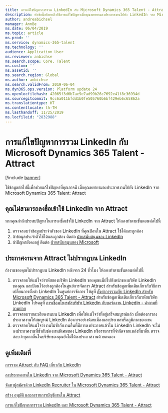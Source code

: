 ```yaml
---
title: การแก้ไขปัญหาการรวม LinkedIn กับ Microsoft Dynamics 365 Talent - Attract
description: หัวข้อนี้อธิบายถึงวิธีการแก้ไขปัญหาเมื่อคุณพยายามลงประกาศงานไปยัง LinkedIn จาก Microsoft Dynamics 365 Talent - Attract
author: andreabichsel
manager: AnnBe
ms.date: 06/04/2019
ms.topic: article
ms.prod: ''
ms.service: dynamics-365-talent
ms.technology: ''
audience: Application User
ms.reviewer: anbichse
ms.search.scope: Core, Talent
ms.custom: ''
ms.assetid: ''
ms.search.region: Global
ms.author: anbichse
ms.search.validFrom: 2019-06-04
ms.dyn365.ops.version: Platform update 24
ms.openlocfilehash: 42065f3d6b7ae9e7ad99b26c7692e41f8c36934d
ms.sourcegitcommit: 9cc6a011bfdd1b0fe505760b6bf429eb6c65862a
ms.translationtype: HT
ms.contentlocale: th-TH
ms.lasthandoff: 11/25/2019
ms.locfileid: "2832988"
---
```

# <a name="troubleshoot-integration-with-linkedin-and-microsoft-dynamics-365-talent---attract"></a>การแก้ไขปัญหาการรวม LinkedIn กับ Microsoft Dynamics 365 Talent - Attract

[!include [banner](includes/banner.md)]

ใช้ข้อมูลต่อไปนี้เพื่อช่วยแก้ไขปัญหาที่คุณอาจมี เมื่อคุณพยายามลงประกาศงานไปยัง LinkedIn จาก Microsoft Dynamics 365 Talent: Attract

## <a name="you-cant-sign-in-to-linkedin-from-attract"></a>คุณไม่สามารถลงชื่อเข้าใช้ LinkedIn จาก Attract

หากคุณกำลังประสบปัญหาในการลงชื่อเข้าใช้ LinkedIn จาก Attract ให้ลองทำตามขั้นตอนต่อไปนี้

1. ตรวจสอบว่าข้อมูลประจำตัวของ LinkedIn ที่คุณป้อนใน Attract ใช้ได้และถูกต้อง
2. ถ้าข้อมูลประจำตัวใช้ได้และถูกต้อง ติดต่อ [ฝ่ายสนับสนุนของ LinkedIn](https://www.linkedin.com/help/linkedin)
3. ถ้าปัญหายังคงอยู่ ติดต่อ [ฝ่ายสนับสนุนของ Microsoft](./talent-support.md)

## <a name="job-posts-from-attract-dont-appear-on-linkedin"></a>ประกาศงานจาก Attract ไม่ปรากฏบน LinkedIn

ถ้างานของคุณไม่ปรากฏบน LinkedIn หลังจาก 24 ชั่วโมง ให้ลองทำตามขั้นตอนต่อไปนี้

1. ตรวจสอบให้แน่ใจว่ารหัสของบริษัท LinkedIn ของคุณแม็ปไปยังหน้าของบริษัท LinkedIn ของคุณ และป้อนไว้อย่างถูกต้องในศูนย์การจัดการ Attract สำหรับข้อมูลเพิ่มเติมเกี่ยวกับวิธีการเปลี่ยนการตั้งค่า LinkedIn ในศูนย์การจัดการ ให้ดูที่ [ตั้งค่าการรวมกับ LinkedIn สำหรับ Microsoft Dynamics 365 Talent - Attract](attract-admin-linkedin.md) สำหรับข้อมูลเพิ่มเติมเกี่ยวกับรหัสบริษัท LinkedIn โปรดดูที่ [การเชื่อมโยงรหัสบริษัท Linkedin กับบอร์ดงาน Linkedin - คำถามที่ถามบ่อย](https://www.linkedin.com/help/linkedin/answer/98972)
2. ตรวจสอบรายละเอียดงานบน LinkedIn เพื่อให้แน่ใจว่าที่อยู่เสร็จสมบูรณ์แล้ว เมื่อต้องการลงประกาศงานให้สมบูรณ์ LinkedIn ต้องการอย่างน้อยเมืองและประเทศหรือภูมิภาคของงาน
3. ตรวจสอบให้แน่ใจว่างานไม่ซ้ำกับงานอื่นที่มีการลงประกาศแล้วใน LinkedIn LinkedIn จะไม่ลงประกาศงานที่ซ้ำกับช่องงานพิเศษของ LinkedIn หรือรายการที่จำกัดจากแหล่งที่มาอื่น ตรวจสอบว่าบุคคลอื่นในบริษัทของคุณยังไม่ได้ลงประกาศงานด้วยตนเอง

## <a name="see-also"></a>ดูเพิ่มเติมที่

[การรวม Attract กับ FAQ เกี่ยวกับ LinkedIn](./attract-linkedin-faq.md)

[ลงประกาศงานใน LinkedIn จาก Microsoft Dynamics 365 Talent - Attract](./attract-post-jobs-to-linkedin.md)

[จัดหาผู้สมัครด้วย LinkedIn Recruiter ใน Microsoft Dynamics 365 Talent - Attract](./attract-linkedin-recruiter.md)

[สร้าง อนุมัติ และลงรายการบัญชีงานใน Attract](./creating-jobs-attract.md)

[การแก้ไขปัญหาการรวม LinkedIn และ Microsoft Dynamics 365 Talent - Attract](./attract-troubleshoot-linkedin.md)
